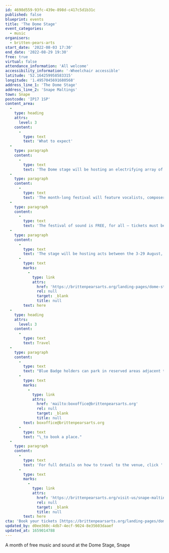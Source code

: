 ```yaml
---
id: 4698d559-93fc-439e-898d-c417c5d1b31c
published: false
blueprint: events
title: 'The Dome Stage'
event_categories:
  - music
organisers:
  - britten-pears-arts
start_date: '2022-08-03 17:30'
end_date: '2022-08-29 19:30'
free: true
virtual: false
attendance_information: 'All welcome'
accessibility_information: '-Wheelchair accessible'
latitude: '52.164259958583315'
longitude: '1.4957045691680568'
address_line_1: 'The Dome Stage'
address_line_2: 'Snape Maltings'
town: Snape
postcode: 'IP17 1SP'
content_area:
  -
    type: heading
    attrs:
      level: 3
    content:
      -
        type: text
        text: 'What to expect'
  -
    type: paragraph
    content:
      -
        type: text
        text: 'The Dome stage will be hosting an electrifying array of artists and sound worlds on a geodesic stage by the river Alde.'
  -
    type: paragraph
    content:
      -
        type: text
        text: 'The month-long festival will feature vocalists, composers and musicians covering a wide range of music and sound genres from folk to jazz, global to hard bop, classical to soul and so much more'
  -
    type: paragraph
    content:
      -
        type: text
        text: 'The festival of sound is FREE, for all – tickets must be pre-booked for a guaranteed admission. Extra tickets may be available from 17:00 on the day of the show.'
  -
    type: paragraph
    content:
      -
        type: text
        text: 'The stage will be hosting acts between the 3-29 August, 2022. To visit the website for full listings, click '
      -
        type: text
        marks:
          -
            type: link
            attrs:
              href: 'https://brittenpearsarts.org/landing-pages/dome-stage'
              rel: null
              target: _blank
              title: null
        text: here
  -
    type: heading
    attrs:
      level: 3
    content:
      -
        type: text
        text: Travel
  -
    type: paragraph
    content:
      -
        type: text
        text: "Blue Badge holders can park in reserved areas adjacent to the Concert Hall at Snape Maltings. Please contact the box office on 01728 687110 or email us at\_"
      -
        type: text
        marks:
          -
            type: link
            attrs:
              href: 'mailto:boxoffice@brittenpearsarts.org'
              rel: null
              target: _blank
              title: null
        text: boxoffice@brittenpearsarts.org
      -
        type: text
        text: "\_to book a place."
  -
    type: paragraph
    content:
      -
        type: text
        text: 'For full details on how to travel to the venue, click '
      -
        type: text
        marks:
          -
            type: link
            attrs:
              href: 'https://brittenpearsarts.org/visit-us/snape-maltings/getting-here'
              rel: null
              target: _blank
              title: null
        text: here
cta: 'Book your tickets [https://brittenpearsarts.org/landing-pages/dome-stage](https://brittenpearsarts.org/landing-pages/dome-stage )'
updated_by: d0ee360c-4db7-4ecf-9024-8e35603daaef
updated_at: 1659014788
---
```

A month of free music and sound at the Dome Stage, Snape